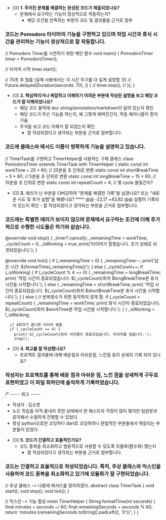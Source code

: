 - [O]  **1. 주어진 문제를 해결하는 완성된 코드가 제출되었나요?**
    - 문제에서 요구하는 기능이 정상적으로 작동하는지?
        - 해당 조건을 만족하는 부분의 코드 및 결과물을 근거로 첨부
          
### 코드는 Pomodoro 타이머의 기능을 구현하고 있으며 작업 시간과 휴식 시간을 관리하는 기능이 정상적으로 잘 작동합니다. 

  // Pomodoro Timer를 시연하기 위한 메인 함수
void main() {
  PomodoroTimer timer = PomodoroTimer();

  // 타이머 시작
  timer.start();

  // 70초 후 멈춤 (실제 사용에서는 각 시간 주기를 더 길게 설정할 것)
//   Future.delayed(Duration(seconds: 70), () {
//     timer.stop();
//   });
}

- [O]  **2. 핵심적이거나 복잡하고 이해하기 어려운 부분에 작성된 설명을 보고 해당 코드가 잘 이해되었나요?**
    - 해당 코드 블럭에 doc string/annotation/markdown이 달려 있는지 확인
    - 해당 코드가 무슨 기능을 하는지, 왜 그렇게 짜여진건지, 작동 메커니즘이 뭔지 기술.
    - 주석을 보고 코드 이해가 잘 되었는지 확인
        - 잘 작성되었다고 생각되는 부분을 근거로 첨부합니다.
    
### 코드에 클래스와 메서드 이름이 명확하게 기능을 설명하고 있습니다. 

// TimerTask를 구현하고 TimerHelper를 사용하는 구체 클래스
class PomodoroTimer extends TimerTask with TimerHelper {
  static const int workTime = 25 * 60; // 25분을 초 단위로 변환
  static const int shortBreakTime = 5 * 60; // 5분을 초 단위로 변환
  static const int longBreakTime = 15 * 60; // 15분을 초 단위로 변환
  static const int repeatCount = 4; // 몇 cycle 돌릴건지?

        
- [O]  **3.** 에러가 난 부분을 디버깅하여 “문제를 해결한 기록”을 남겼나요? 또는
   “새로운 시도 및 추가 실험”을 해봤나요? ****
@@ -22,17 +43,82 @@
    실험이 기록되어 있는지 확인
        - 잘 작성되었다고 생각되는 부분을 근거로 첨부합니다.

### 코드에는 특별한 에러가 보이지 않으며 문제에서 요구하는 조건에 더해 추가적으로 수행한 시도들은 하기와 같습니다.

 @override
  void stop() {
    _timer?.cancel();
    _remainingTime = workTime;
    _cycleCount = 0;
    _isWorking = true;
    print('타이머가 멈췄습니다. 초기 상태로 리셋되었습니다.');
  }

  @override
  void tick() {
    if (_remainingTime > 0) {
      _remainingTime--;
      print('남은 시간: ${formatTime(_remainingTime)}');
    } 
    else {
      _cycleCount++;
      if (_isWorking) {
        if (_cycleCount % 4 == 0) {
          _remainingTime = longBreakTime;
          print(
              '작업 시간이 종료되었습니다. ${_cycleCount}회차 $longBreakTime분 휴식 시간을 시작합니다.');
        } 
        else {
          _remainingTime = shortBreakTime;
          print(
              '작업 시간이 종료되었습니다. ${_cycleCount}회차 $shortBreakTime분 휴식 시간을 시작합니다.');
        }
      } 
      else {
        // 반복횟수가 되면 동작하지 않게 함.
        if (_cycleCount < repeatCount) {
          _remainingTime = workTime;
          print('휴식 시간이 종료되었습니다. ${_cycleCount}회차 $workTime분 작업 시간을 시작합니다.');
        }
      }
      _isWorking = !_isWorking;

      // 4회차가 끝나면 타이머 멈춤
      if (_cycleCount == 4) {
        print('${_cycleCount}회차 사이클이 종료되었습니다. 타이머를 멈춥니다.');
        stop();

          
- [O]  **4. 회고를 잘 작성했나요?**
    - 프로젝트 결과물에 대해 배운점과 아쉬운점, 느낀점 등이 상세히 기록 되어 있나요?

### 작성자는 프로젝트를 통해 배운 점과 아쉬운 점, 느낀 점을 상세하게 구두로 표현하였고 이 파일 최하단에 솔직하게 기록하였습니다.

  /* ----- 회고 -----
 * 작성자 : 김소영
 * 노드 학습을 아직 끝내지 못한 상태에서 한 퀘스트라 걱정이 많이 됐지만 팀원분과 같이해서 수월하게 진행할 수 있었다.
 * 항상 python으로만 코딩하다 dart로 코딩하려니 문법적인 부분들에서 햇갈리는 부분들이 있었다.


- [O]  **5. 코드가 간결하고 효율적인가요?**
    - 코드 중복을 최소화하고 범용적으로 사용할 수 있도록 모듈화(함수화) 했는지
        - 잘 작성되었다고 생각되는 부분을 근거로 첨부합니다.

### 코드는 간결하고 효율적으로 작성되었습니다. 특히, 추상 클래스와 믹스인을 사용하여 코드 중복을 최소화하고 있기애 모듈화가 잘 구현되었습니다.  

// 추상 클래스 -> 나중에 메서드를 정의하겠다.
abstract class TimerTask {
  void start();
  void stop();
  void tick();
}

// 믹스인 -> 기능 합성
mixin TimerHelper {
  String formatTime(int seconds) {
    final minutes = seconds ~/ 60;
    final remainingSeconds = seconds % 60;
    return '$minutes:${remainingSeconds.toString().padLeft(2, '0')}';
  }
}

